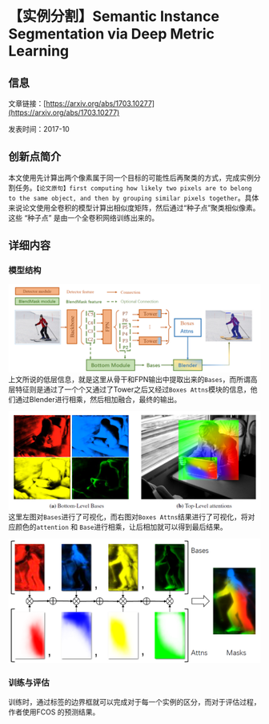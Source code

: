 # 【实例分割】Semantic Instance Segmentation via Deep Metric Learning


## 信息
文章链接：[https://arxiv.org/abs/1703.10277](https://arxiv.org/abs/1703.10277)

发表时间：2017-10

## 创新点简介
本文使用先计算出两个像素属于同一个目标的可能性后再聚类的方式，完成实例分割任务。`【论文原句】first computing how likely two pixels are to belong to the same object, and then by grouping similar pixels together`。具体来说论文使用全卷积的模型计算出相似度矩阵，然后通过“种子点”聚类相似像素。这些 “种子点” 是由一个全卷积网络训练出来的。


## 详细内容
### 模型结构
![](../../../img/article/2022-02-25-15-11-58.png)
上文所说的低层信息，就是这里从骨干和FPN输出中提取出来的`Bases`，而所谓高层特征则是通过了一个个又通过了Tower之后又经过`Boxes Attns`模块的信息，他们通过Blender进行相乘，然后相加融合，最终的输出。<br/>

![](../../../img/article/2022-02-25-15-18-41.png)
这里左图对`Bases`进行了可视化，而右图对`Boxes Attns`结果进行了可视化，将对应颜色的`attention` 和 `Base`进行相乘，让后相加就可以得到最后结果。<br/>

![](../../../img/article/2022-02-25-15-52-35.png)

### 训练与评估
训练时，通过标签的边界框就可以完成对于每一个实例的区分，而对于评估过程，作者使用FCOS 的预测结果。